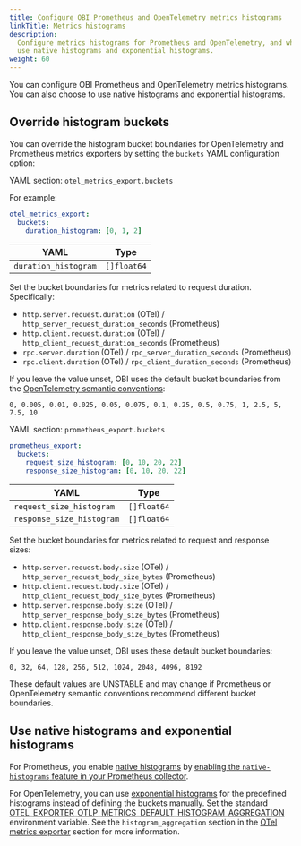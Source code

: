 ```yaml
---
title: Configure OBI Prometheus and OpenTelemetry metrics histograms
linkTitle: Metrics histograms
description:
  Configure metrics histograms for Prometheus and OpenTelemetry, and whether to
  use native histograms and exponential histograms.
weight: 60
---
```


You can configure OBI Prometheus and OpenTelemetry metrics histograms. You can
also choose to use native histograms and exponential histograms.

## Override histogram buckets

You can override the histogram bucket boundaries for OpenTelemetry and
Prometheus metrics exporters by setting the `buckets` YAML configuration option:

YAML section: `otel_metrics_export.buckets`

For example:

```yaml
otel_metrics_export:
  buckets:
    duration_histogram: [0, 1, 2]
```

| YAML                 | Type        |
| -------------------- | ----------- |
| `duration_histogram` | `[]float64` |

Set the bucket boundaries for metrics related to request duration. Specifically:

- `http.server.request.duration` (OTel) / `http_server_request_duration_seconds`
  (Prometheus)
- `http.client.request.duration` (OTel) / `http_client_request_duration_seconds`
  (Prometheus)
- `rpc.server.duration` (OTel) / `rpc_server_duration_seconds` (Prometheus)
- `rpc.client.duration` (OTel) / `rpc_client_duration_seconds` (Prometheus)

If you leave the value unset, OBI uses the default bucket boundaries from the
[OpenTelemetry semantic conventions](/docs/specs/semconv/http/http-metrics/):

```text
0, 0.005, 0.01, 0.025, 0.05, 0.075, 0.1, 0.25, 0.5, 0.75, 1, 2.5, 5, 7.5, 10
```

YAML section: `prometheus_export.buckets`

```yaml
prometheus_export:
  buckets:
    request_size_histogram: [0, 10, 20, 22]
    response_size_histogram: [0, 10, 20, 22]
```

| YAML                      | Type        |
| ------------------------- | ----------- |
| `request_size_histogram`  | `[]float64` |
| `response_size_histogram` | `[]float64` |

Set the bucket boundaries for metrics related to request and response sizes:

- `http.server.request.body.size` (OTel) / `http_server_request_body_size_bytes`
  (Prometheus)
- `http.client.request.body.size` (OTel) / `http_client_request_body_size_bytes`
  (Prometheus)
- `http.server.response.body.size` (OTel) /
  `http_server_response_body_size_bytes` (Prometheus)
- `http.client.response.body.size` (OTel) /
  `http_client_response_body_size_bytes` (Prometheus)

If you leave the value unset, OBI uses these default bucket boundaries:

```text
0, 32, 64, 128, 256, 512, 1024, 2048, 4096, 8192
```

These default values are UNSTABLE and may change if Prometheus or OpenTelemetry
semantic conventions recommend different bucket boundaries.

## Use native histograms and exponential histograms

For Prometheus, you enable
[native histograms](https://prometheus.io/docs/concepts/metric_types/#histogram)
by
[enabling the `native-histograms` feature in your Prometheus collector](https://prometheus.io/docs/prometheus/latest/feature_flags/#native-histograms).

For OpenTelemetry, you can use
[exponential histograms](/docs/specs/otel/metrics/data-model/#exponentialhistogram)
for the predefined histograms instead of defining the buckets manually. Set the
standard
[OTEL_EXPORTER_OTLP_METRICS_DEFAULT_HISTOGRAM_AGGREGATION](/docs/specs/otel/metrics/sdk_exporters/otlp/#additional-environment-variable-configuration)
environment variable. See the `histogram_aggregation` section in the
[OTel metrics exporter](../export-data/) section for more information.
